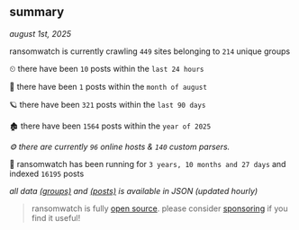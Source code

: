 
## summary
_august 1st, 2025_

ransomwatch is currently crawling `449` sites belonging to `214` unique groups

⏲ there have been `10` posts within the `last 24 hours`

🦈 there have been `1` posts within the `month of august`

🪐 there have been `321` posts within the `last 90 days`

🏚 there have been `1564` posts within the `year of 2025`

_⚙️ there are currently `96` online hosts & `140` custom parsers._

🦕 ransomwatch has been running for `3 years, 10 months and 27 days` and indexed `16195` posts

_all data  [(groups)](http://ransomwhat.telemetry.ltd/groups) and [(posts)](http://ransomwhat.telemetry.ltd/posts) is available in JSON (updated hourly)_

> ransomwatch is fully [open source](https://github.com/joshhighet/ransomwatch#ransomwatch--). please consider [sponsoring](https://github.com/sponsors/joshhighet) if you find it useful!
